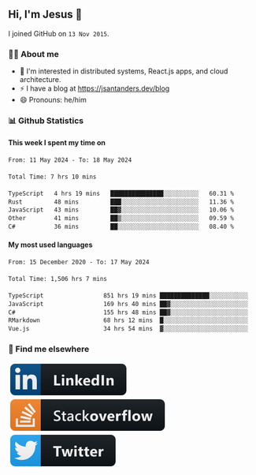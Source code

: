 ## Hi, I'm Jesus 👋

I joined GitHub on `13 Nov 2015`.

<!-- Talking about you -->

### 👨‍💻 About me

- 👦 I'm interested in distributed systems, React.js apps, and cloud architecture.
- ⚡️ I have a blog at <https://jsantanders.dev/blog>
- 😄 Pronouns: he/him

### 📊 Github Statistics

#### This week I spent my time on

<!--START_SECTION:weekly-->

```txt
From: 11 May 2024 - To: 18 May 2024

Total Time: 7 hrs 10 mins

TypeScript   4 hrs 19 mins   ███████████████░░░░░░░░░░   60.31 %
Rust         48 mins         ███░░░░░░░░░░░░░░░░░░░░░░   11.36 %
JavaScript   43 mins         ██▓░░░░░░░░░░░░░░░░░░░░░░   10.06 %
Other        41 mins         ██▒░░░░░░░░░░░░░░░░░░░░░░   09.59 %
C#           36 mins         ██░░░░░░░░░░░░░░░░░░░░░░░   08.40 %
```

<!--END_SECTION:weekly-->

#### My most used languages

<!--START_SECTION:alltime-->

```txt
From: 15 December 2020 - To: 17 May 2024

Total Time: 1,506 hrs 7 mins

TypeScript                 851 hrs 19 mins ██████████████░░░░░░░░░░░   56.52 %
JavaScript                 169 hrs 40 mins ██▓░░░░░░░░░░░░░░░░░░░░░░   11.27 %
C#                         155 hrs 48 mins ██▓░░░░░░░░░░░░░░░░░░░░░░   10.34 %
RMarkdown                  68 hrs 12 mins  █░░░░░░░░░░░░░░░░░░░░░░░░   04.53 %
Vue.js                     34 hrs 54 mins  ▓░░░░░░░░░░░░░░░░░░░░░░░░   02.32 %
```

<!--END_SECTION:alltime-->

### 📢 Find me elsewhere

<p>
  <a target="_blank" href="https://linkedin.com/in/jsantanders">
    <img src="https://github.com/jsantanders/jsantanders/blob/master/img/linkedin.svg" alt="LinkedIn" style="vertical-align:top; margin:4px">
  </a>
  
  <a target="_blank" href="https://stackoverflow.com/users/7318331/jesus-santander">
    <img src="https://github.com/jsantanders/jsantanders/blob/master/img/stackoverflow.svg" alt="StackOverflow" style="vertical-align:top; margin:4px">
  </a>
  
  <a target="_blank" href="http://twitter.com/jsantanders">
    <img src="https://github.com/jsantanders/jsantanders/blob/master/img/twitter.svg" alt="Twitter" style="vertical-align:top; margin:4px">
  </a>
</p>
